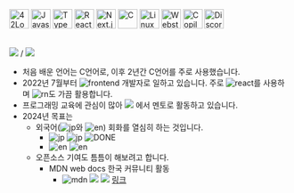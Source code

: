 
<div>
<img width='35px' src="https://github.com/humonnom/humonnom/assets/54441505/b4ef28ca-3bd8-4bb0-acee-2dba171e5e63" alt="42Logo">
<img width='35px' src="https://github.com/humonnom/humonnom/assets/54441505/95958e8f-4b88-4a41-a949-da40697c94c5" alt="Javascript">
<img width='35px' src="https://github.com/humonnom/humonnom/assets/54441505/a8877c74-95ea-4e40-b087-0eb2c807bfa4" alt="Typescript">
<img width='35px' src="https://github.com/humonnom/humonnom/assets/54441505/5df233dc-3285-472b-845b-14e8599f33d4" alt="React">
<img width='35px' src="https://github.com/humonnom/humonnom/assets/54441505/9f72ec2b-704c-46c4-b535-0a957e387235" alt="Next.js">
<img width='35px' src="https://github.com/humonnom/humonnom/assets/54441505/0292e649-b560-4ab6-82f8-cfebca6a0cb0" alt="C">
<img width='35px' src="https://github.com/humonnom/humonnom/assets/54441505/5c35695d-86f9-4d89-bcfb-94c7408e57cb" alt="Linux">
<img width='35px' src="https://github.com/humonnom/humonnom/assets/54441505/e049cf97-aeb8-41c3-a018-c61f81c91d55" alt="Webstorm">
<img width='35px' src="https://github.com/humonnom/humonnom/assets/54441505/f7d1fb8f-b8b7-4c26-b90d-57135d40a9d0" alt="Copilot">
<img width='35px' src="https://github.com/humonnom/humonnom/assets/54441505/416979e7-2ecc-4874-bd95-100835209032" alt="Discord">
</div>
</br>

![](https://img.shields.io/badge/박주은-pink) / ![](https://img.shields.io/badge/SEOUL-green)

* 처음 배운 언어는 C언어로, 이후 2년간 C언어를 주로 사용했습니다.
* 2022년 7월부터 ![frontend](https://img.shields.io/badge/Frontend-skyblue) 개발자로 일하고 있습니다. 주로 ![react](https://img.shields.io/badge/React-white)를 사용하며 ![rn](https://img.shields.io/badge/RN-white)도 가끔 활용합니다.
* 프로그래밍 교육에 관심이 많아 ![](https://img.shields.io/badge/인프런-grey) 에서 멘토로 활동하고 있습니다.
* 2024년 목표는
   * 외국어(![jp](https://img.shields.io/badge/일본어-grey)와 ![en](https://img.shields.io/badge/영어-grey)) 회화를 열심히 하는 것입니다.
      * ![jp](https://img.shields.io/badge/일본어-grey) ![jp](https://img.shields.io/badge/JLPT_N2-yellow) ![DONE](https://img.shields.io/badge/취득완료!-blue)
      * ![en](https://img.shields.io/badge/영어-grey) ![en](https://img.shields.io/badge/영어회화-yellow)
   * 오픈소스 기여도 틈틈이 해보려고 합니다.
      * MDN web docs 한국 커뮤니티 활동
         * ![mdn](https://img.shields.io/badge/MDN-grey) ![](https://img.shields.io/badge/transition_property-yellow) ![](https://img.shields.io/badge/반영완료-blue) [링크](https://developer.mozilla.org/ko/docs/Web/CSS/transition-property)

<!--
100문 100답
* 내가 만든 첫 프로그램?: 4년전 C언으로 만든 테트리스
<div>  
     <img src="https://img.shields.io/badge/-JS-%23535D6C?logo=javascript" />
     <img src="https://img.shields.io/badge/-REACT-%23181717?logo=react" />
    <img src="https://img.shields.io/badge/-C-%23FF9900?logo=c" />
    <img src="https://img.shields.io/badge/-Github-%2300599C?logo=github" />
    <img src="https://img.shields.io/badge/-Shell-%23E8E8E8?logo=gnubash" />
 </div>
 
## Intro
* `#코드리뷰` `#Divide-and-conquer` `#틈틈이-튼튼히`
* 프로젝트 및 스터디의 자세한 사항은 각 레포의 `README.md`에 정리해나가는 중

* 개인프로젝트에 적용하고 있는 커밋 컨벤션[(Issues)](https://github.com/humonnom/ruth-form/issues/1#issue-1251518315)
<details>
<summary>동료들도 인정한 ⁉️(자세히보기)</summary>
<div markdown="1">
    <br>
    <div align=center>
    <img src="https://user-images.githubusercontent.com/54441505/174447308-01423e52-8c14-4b01-ab99-dc9737cadc21.png" width="600" alt="soft skills" >
        </div>  
    <br>
</div>
</details>


---
## Study
|Title|Repo Link|Desc|State|
|---|---|---|---|
|📖 JS 스터디(책)|[(repo)](https://github.com/hyunahOh/javascript-deep-dive)|Javascript에 대한 이해|종료|
|🔫 React 스터디(프로젝트)|[(repo)](https://github.com/humonnom/ruth-form)|리액트 작동방식에 대한 이해|진행중|
|📖 React 스터디(책)|[(repo)](https://github.com/Learning-React-42study/Learning-React)|리액트 라이브러리에 대한 이해|종료|
|📖 TS 스터디(문서, 책)|[(repo)](https://github.com/holdanddeepdive/typescript-study)|Typescript에 대한 이해|진행중|

-->
<!--
* mginx, minishell, webserve Readme 정리 후에 넣기

  [![Hits](https://hits.seeyoufarm.com/api/count/incr/badge.svg?url=https%3A%2F%2Fgithub.com%2Fhumonnom)](https://hits.seeyoufarm.com) 

---
## CS Project
|프로젝트 이름|링크|설명|
|---|---|---|
|Mginx|[(repo)](https://github.com/42Mginx/mginx)|CPP로 만드는 웹 서버 프로그램|
|SHELL we dance|[(repo)](https://github.com/humonnom/42-shellWeDance)|C로 만드는 쉘 프로그램|
-->
